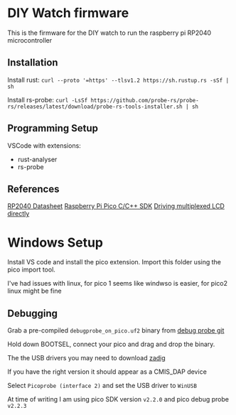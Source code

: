 # DIY Watch firmware

This is the firmware for the DIY watch to run the raspberry pi RP2040 microcontroller

## Installation

Install rust: `curl --proto '=https' --tlsv1.2 https://sh.rustup.rs -sSf | sh`

Install rs-probe: `curl -LsSf https://github.com/probe-rs/probe-rs/releases/latest/download/probe-rs-tools-installer.sh | sh`

## Programming Setup

VSCode with extensions:
 - rust-analyser
 - rs-probe

## References

[RP2040 Datasheet](https://datasheets.raspberrypi.com/rp2040/rp2040-datasheet.pdf)
[Raspberry Pi Pico C/C++ SDK](https://datasheets.raspberrypi.com/pico/raspberry-pi-pico-c-sdk.pdf)
[Driving multiplexed LCD directly](https://ww1.microchip.com/downloads/en/Appnotes/doc8103.pdf)

# Windows Setup

Install VS code and install the pico extension. Import this folder using the pico import tool.

I've had issues with linux, for pico 1 seems like windwso is easier, for pico2 linux might be fine

## Debugging

Grab a pre-compiled `debugprobe_on_pico.uf2` binary from [debug probe git](https://github.com/raspberrypi/debugprobe/releases)

Hold down BOOTSEL, connect your pico and drag and drop the binary.

The the USB drivers you may need to download [zadig](https://zadig.akeo.ie/)

If you have the right version it should appear as a CMIS_DAP device

Select `Picoprobe (interface 2)` and set the USB driver to `WinUSB`

At time of writing I am using pico SDK version `v2.2.0` and pico debug probe `v2.2.3`
 

